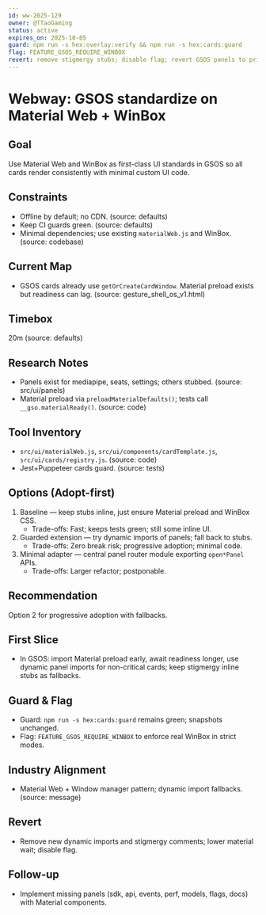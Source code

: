 ```yaml
---
id: ww-2025-129
owner: @TTaoGaming
status: active
expires_on: 2025-10-05
guard: npm run -s hex:overlay:verify && npm run -s hex:cards:guard
flag: FEATURE_GSOS_REQUIRE_WINBOX
revert: remove stigmergy stubs; disable flag; revert GSOS panels to prior state
---
```

# Webway: GSOS standardize on Material Web + WinBox

## Goal
Use Material Web and WinBox as first-class UI standards in GSOS so all cards render consistently with minimal custom UI code.

## Constraints
- Offline by default; no CDN. (source: defaults)
- Keep CI guards green. (source: defaults)
- Minimal dependencies; use existing `materialWeb.js` and WinBox. (source: codebase)

## Current Map
- GSOS cards already use `getOrCreateCardWindow`. Material preload exists but readiness can lag. (source: gesture_shell_os_v1.html)

## Timebox
20m (source: defaults)

## Research Notes
- Panels exist for mediapipe, seats, settings; others stubbed. (source: src/ui/panels)
- Material preload via `preloadMaterialDefaults()`; tests call `__gso.materialReady()`. (source: code)

## Tool Inventory
- `src/ui/materialWeb.js`, `src/ui/components/cardTemplate.js`, `src/ui/cards/registry.js`. (source: code)
- Jest+Puppeteer cards guard. (source: tests)

## Options (Adopt-first)
1. Baseline — keep stubs inline, just ensure Material preload and WinBox CSS.
   - Trade-offs: Fast; keeps tests green; still some inline UI.
2. Guarded extension — try dynamic imports of panels; fall back to stubs.
   - Trade-offs: Zero break risk; progressive adoption; minimal code.
3. Minimal adapter — central panel router module exporting `open*Panel` APIs.
   - Trade-offs: Larger refactor; postponable.

## Recommendation
Option 2 for progressive adoption with fallbacks.

## First Slice
- In GSOS: import Material preload early, await readiness longer, use dynamic panel imports for non-critical cards; keep stigmergy inline stubs as fallbacks.

## Guard & Flag
- Guard: `npm run -s hex:cards:guard` remains green; snapshots unchanged.
- Flag: `FEATURE_GSOS_REQUIRE_WINBOX` to enforce real WinBox in strict modes.

## Industry Alignment
- Material Web + Window manager pattern; dynamic import fallbacks. (source: message)

## Revert
- Remove new dynamic imports and stigmergy comments; lower material wait; disable flag.

## Follow-up
- Implement missing panels (sdk, api, events, perf, models, flags, docs) with Material components.

